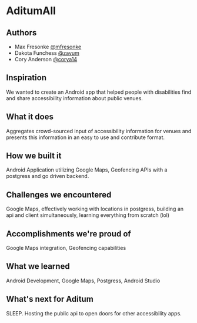# AditumAll

## Authors
- Max Fresonke [@mfresonke](https://github.com/mfresonke)
- Dakota Funchess [@zavum](https://github.com/zavum)
- Cory Anderson [@corya14](https://github.com/corya14)

## Inspiration
We wanted to create an Android app that helped people with disabilities find and share accessibility information about public venues.

## What it does
Aggregates crowd-sourced input of accessibility information for venues and presents this information in an easy to use and contribute format.

## How we built it
Android Application utilizing Google Maps, Geofencing APIs with a postgress and go driven backend.

## Challenges we encountered
Google Maps, effectively working with locations in postgress, building an api and client simultaneously, learning everything from scratch (lol)

## Accomplishments we're proud of
Google Maps integration, Geofencing capabilities

## What we learned
Android Development, Google Maps, Postgress, Android Studio

## What's next for Aditum
SLEEP. Hosting the public api to open doors for other accessibility apps.
